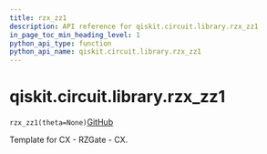 ```yaml
---
title: rzx_zz1
description: API reference for qiskit.circuit.library.rzx_zz1
in_page_toc_min_heading_level: 1
python_api_type: function
python_api_name: qiskit.circuit.library.rzx_zz1
---
```


# qiskit.circuit.library.rzx\_zz1

<span id="qiskit.circuit.library.rzx_zz1" />

`rzx_zz1(theta=None)`[GitHub](https://github.com/qiskit/qiskit/tree/stable/0.18/qiskit/circuit/library/templates/rzx/rzx_zz1.py "view source code")

Template for CX - RZGate - CX.

